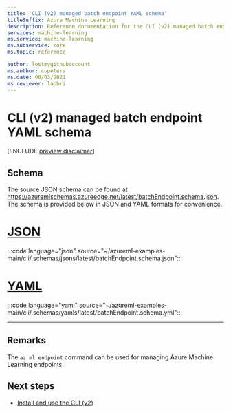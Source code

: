 ```yaml
---
title: 'CLI (v2) managed batch endpoint YAML schema'
titleSuffix: Azure Machine Learning
description: Reference documentation for the CLI (v2) managed batch endpoint YAML schema.
services: machine-learning
ms.service: machine-learning
ms.subservice: core
ms.topic: reference

author: lostmygithubaccount
ms.author: copeters
ms.date: 08/03/2021
ms.reviewer: laobri
---
```


# CLI (v2) managed batch endpoint YAML schema

[!INCLUDE [preview disclaimer](../../includes/machine-learning-preview-generic-disclaimer.md)]

## Schema

The source JSON schema can be found at https://azuremlschemas.azureedge.net/latest/batchEndpoint.schema.json. The schema is provided below in JSON and YAML formats for convenience.

# [JSON](#tab/json)

:::code language="json" source="~/azureml-examples-main/cli/.schemas/jsons/latest/batchEndpoint.schema.json":::

# [YAML](#tab/yaml)

:::code language="yaml" source="~/azureml-examples-main/cli/.schemas/yamls/latest/batchEndpoint.schema.yml":::

---

## Remarks

The `az ml endpoint` command can be used for managing Azure Machine Learning endpoints.

## Next steps

- [Install and use the CLI (v2)](how-to-configure-cli.md)
